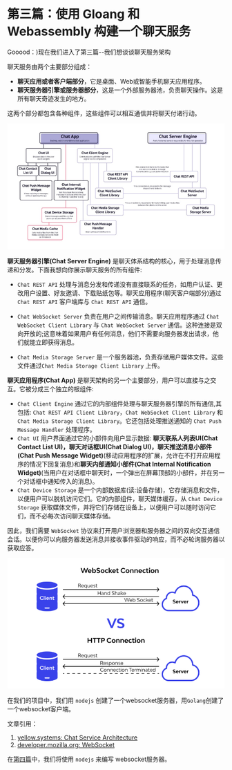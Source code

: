 # 第三篇：使用 Gloang 和 Webassembly 构建一个聊天服务

Gooood：)现在我们进入了第三篇--我们想谈谈聊天服务架构

聊天服务由两个主要部分组成：
- **聊天应用或者客户端部分**，它是桌面、Web或智能手机聊天应用程序。
- **聊天服务器引擎或服务器部分**，这是一个外部服务器池，负责聊天操作。这是所有聊天奇迹发生的地方。

这两个部分都包含各种组件，这些组件可以相互通信并将聊天付诸行动。

![](./images/paer-3-01.jpg)

**聊天服务器引擎(Chat Server Engine)** 是聊天体系结构的核心，用于处理消息传递和分发。下面我想向你展示聊天服务的所有组件:

- `Chat REST API` 处理与消息分发和传递没有直接联系的任务，如用户认证、更改用户设置、好友邀请、下载贴纸包等。聊天应用程序(聊天客户端部分)通过 `Chat REST API` 客户端库与 `Chat REST API` 通信。

- `Chat WebSocket Server` 负责在用户之间传输消息。聊天应用程序通过 `Chat WebSocket Client Library` 与 `Chat WebSocket Server` 通信。这种连接是双向开放的;这意味着如果用户有任何消息，他们不需要向服务器发出请求，他们就能立即获得消息。

- `Chat Media Storage Server` 是一个服务器池，负责存储用户媒体文件。这些文件通过`Chat Media Storage Client Library` 上传。

**聊天应用程序(Chat App)** 是聊天架构的另一个主要部分，用户可以直接与之交互。它被分成三个独立的根组件:

- `Chat Client Engine` 通过它的内部组件处理与聊天服务器引擎的所有通信,其包括: `Chat REST API Client Library`，`Chat WebSocket Client Library` 和 `Chat Media Storage Client Library`。它还包括处理推送通知的 `Chat Push Message Handler` 处理程序。
- `Chat UI` 用户界面通过它的小部件向用户显示数据: **聊天联系人列表UI(Chat Contact List UI)，聊天对话框UI(Chat Dialog UI)，聊天推送消息小部件(Chat Push Message Widget)**(移动应用程序的扩展，允许在不打开应用程序的情况下回复消息)和**聊天内部通知小部件(Chat Internal Notification Widget)**(当用户在对话框中聊天时，一个弹出在屏幕顶部的小部件，并在另一个对话框中通知传入的消息)。
- `Chat Device Storage` 是一个内部数据库(读:设备存储)，它存储消息和文件，以便用户可以脱机访问它们。它的内部组件，聊天媒体缓存，从 `Chat Device Storage` 获取媒体文件，并将它们存储在设备上，以便用户可以随时访问它们，而不必每次访问聊天媒体存储。

因此，我们需要 `WebSocket` 协议来打开用户浏览器和服务器之间的双向交互通信会话。以便你可以向服务器发送消息并接收事件驱动的响应，而不必轮询服务器以获取应答。

![](./images/part-3-02.png)

在我们的项目中，我们用 `nodejs` 创建了一个websocket服务器，用`Golang`创建了一个websocket客户端。

文章引用：
1. [yellow.systems: Chat Service Architecture](https://yellow.systems/blog/guide-to-the-chat-architecture)
2. [developer.mozilla.org: WebSocket](https://developer.mozilla.org/en-US/docs/Web/API/WebSockets_API)

在[第四篇](./part-4.md)中，我们将使用 `nodejs` 来编写 websocket服务器。